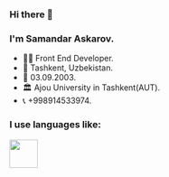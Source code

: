 ### Hi there 👋
### I'm Samandar Askarov.
- 👨‍💻 Front End Developer.
- 📍 Tashkent, Uzbekistan.
- 📅 03.09.2003.
- 🏛 Ajou University in Tashkent(AUT).
- 📞 +998914533974.
### I use languages like:
<img src="https://www.google.com/url?sa=i&url=https%3A%2F%2Fru.wikipedia.org%2Fwiki%2FHTML5&psig=AOvVaw3CqXvqjjaPMvajgF3OPB-n&ust=1700839631212000&source=images&cd=vfe&opi=89978449&ved=0CBEQjRxqFwoTCLDXo8K32oIDFQAAAAAdAAAAABAK" width="50px">


<!--
**SamandarAskarov/SamandarAskarov** is a ✨ _special_ ✨ repository because its `README.md` (this file) appears on your GitHub profile.

Here are some ideas to get you started:

- 🔭 I’m currently working on 
- 🌱 I’m currently learning ...
- 👯 I’m looking to collaborate on ...
- 🤔 I’m looking for help with ...
- 💬 Ask me about ...
- 📫 How to reach me: ...
- 😄 Pronouns: ...
- ⚡ Fun fact: ...
-->
